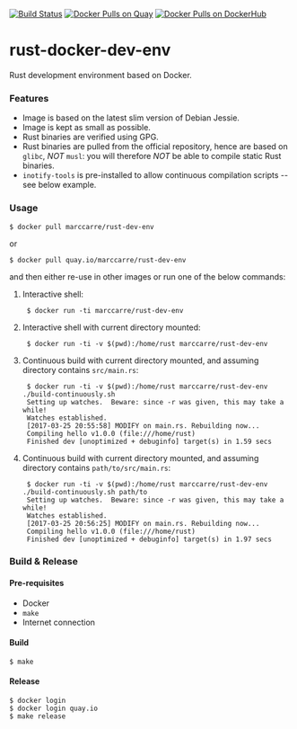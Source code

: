 [![Build Status](https://travis-ci.org/marccarre/rust-docker-dev-env.svg?branch=master)](https://travis-ci.org/marccarre/rust-docker-dev-env)
[![Docker Pulls on Quay](https://quay.io/repository/marccarre/rust-dev-env/status "Docker Repository on Quay")](https://quay.io/repository/marccarre/rust-dev-env)
[![Docker Pulls on DockerHub](https://img.shields.io/docker/pulls/marccarre/rust-dev-env.svg?maxAge=604800)](https://hub.docker.com/r/marccarre/rust-dev-env/)

# rust-docker-dev-env
Rust development environment based on Docker.

### Features

- Image is based on the latest slim version of Debian Jessie.
- Image is kept as small as possible.
- Rust binaries are verified using GPG.
- Rust binaries are pulled from the official repository, hence are based on `glibc`, *NOT* `musl`: you will therefore *NOT* be able to compile static Rust binaries.
- `inotify-tools` is pre-installed to allow continuous compilation scripts -- see below example.

### Usage

    $ docker pull marccarre/rust-dev-env

or

    $ docker pull quay.io/marccarre/rust-dev-env

and then either re-use in other images or run one of the below commands:

1. Interactive shell:

        $ docker run -ti marccarre/rust-dev-env

2. Interactive shell with current directory mounted:

        $ docker run -ti -v $(pwd):/home/rust marccarre/rust-dev-env

3. Continuous build with current directory mounted, and assuming directory contains `src/main.rs`:

        $ docker run -ti -v $(pwd):/home/rust marccarre/rust-dev-env ./build-continuously.sh
        Setting up watches.  Beware: since -r was given, this may take a while!
        Watches established.
        [2017-03-25 20:55:58] MODIFY on main.rs. Rebuilding now...
        Compiling hello v1.0.0 (file:///home/rust)
        Finished dev [unoptimized + debuginfo] target(s) in 1.59 secs

4. Continuous build with current directory mounted, and assuming directory contains `path/to/src/main.rs`:

        $ docker run -ti -v $(pwd):/home/rust marccarre/rust-dev-env ./build-continuously.sh path/to
        Setting up watches.  Beware: since -r was given, this may take a while!
        Watches established.
        [2017-03-25 20:56:25] MODIFY on main.rs. Rebuilding now...
        Compiling hello v1.0.0 (file:///home/rust)
        Finished dev [unoptimized + debuginfo] target(s) in 1.97 secs

### Build & Release

#### Pre-requisites
- Docker
- `make`
- Internet connection

#### Build
```
$ make
```

#### Release
```
$ docker login
$ docker login quay.io
$ make release
```